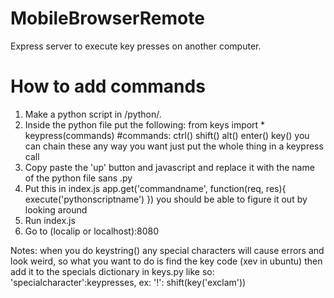 # MobileBrowserRemote
Express server to execute key presses on another computer.

# How to add commands
1. Make a python script in /python/. 
2. Inside the python file put the following:
  from keys import *
  keypress(commands) #commands: ctrl() shift() alt() enter() key() you can chain these any way you want just put the whole       thing in a keypress call
3. Copy paste the 'up' button and javascript and replace it with the name of the python file sans .py
4. Put this in index.js
  app.get('commandname', function(req, res){
    execute('pythonscriptname')
  })
  you should be able to figure it out by looking around
5. Run index.js
6. Go to (localip or localhost):8080

Notes:
when you do keystring() any special characters will cause errors and look weird, so what you want to do is find the key code (xev in ubuntu) then add it to the specials dictionary in keys.py like so: 'specialcharacter':keypresses, ex: '!': shift(key('exclam'))
